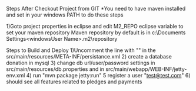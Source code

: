 Steps After Checkout Project from GIT
*You need to have maven installed and set in your windows PATH to do these steps

1)Goto project properties in eclipse and edit M2_REPO eclipse variable to set your maven repository
  Maven  repository by default is in c:\Documents Settings\<windowsUser Name>\.m2\repository

Steps to Build and Deploy
1)Uncomment the line with "<property name="hibernate.hbm2ddl.auto" value="create" />"
   in the src/main/resources/META-INF/persistance.xml
2) create a database donation in mysql
3) change db url/user/password settings in src/main/resources/db.properties and in src/main/webapp/WEB-INF/jetty-env.xml
4) run "mvn package jetty:run"
5 register a user "test@test.com"
6) should see all features related to pledges and payments
